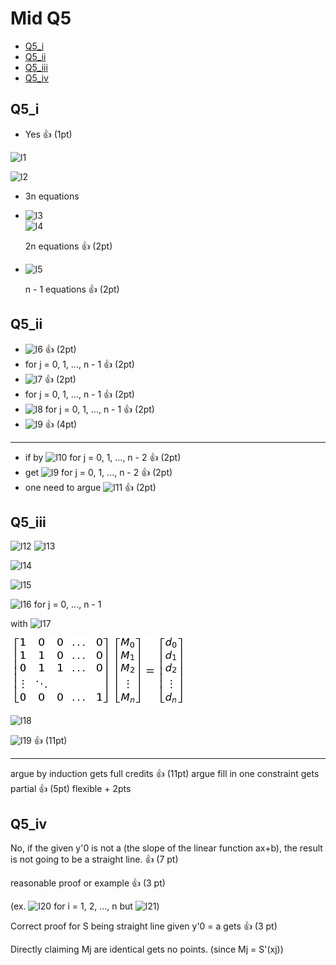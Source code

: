 Mid Q5
===

<!-- TOC -->
- [Q5_i](#Q5_i)
- [Q5_ii](#Q5_ii)
- [Q5_iii](#Q5_iii)
- [Q5_iv](#Q5_iv)
<!-- /TOC -->

## Q5_i

- Yes :+1: (1pt)

![l1]

![l2]

- 3n equations 

- ![l3]  
  ![l4] 
  
  2n equations :+1: (2pt)
- ![l5]

  n - 1 equations :+1: (2pt)

[l1]: http://chart.apis.google.com/chart?cht=tx&chl=(x_0,\\,y_0),\dots,(x_n,\\,y_n),\\,x_0<x_1<\dots<x_n
[l2]: http://chart.apis.google.com/chart?cht=tx&chl=S_j(x)=\alpha_j%2B\beta_j(x-x_j)%2Br_j(x-x_j)^2
[l3]: http://chart.apis.google.com/chart?cht=tx&chl=S_j(x_{j%2B1})=S_{j%2B1}(x_{j%2B1})=y_{j+%2B1},\\,j=0,\dots,n-2
[l4]: http://chart.apis.google.com/chart?cht=tx&chl=S_0(x_0)=y_0,\\,S_{n-1}(x_n)=y_n
[l5]: http://chart.apis.google.com/chart?cht=tx&chl=S'_j(x_{j%2B1})=S'_{j%2B1}(x_{j%2B1}),\\,j=0,1,\dots,n-2

## Q5_ii

- ![l6] :+1: (2pt)
- for j = 0, 1, ..., n - 1 :+1: (2pt)
- ![l7] :+1: (2pt)
- for j = 0, 1, ..., n - 1 :+1: (2pt)
- ![l8]
  for j = 0, 1, ..., n - 1 :+1: (2pt)
- ![l9] :+1: (4pt)

***

- if by ![l10] 
for j = 0, 1, ..., n - 2 :+1: (2pt)
- get ![l9] for j = 0, 1, ..., n - 2 :+1: (2pt)
- one need to argue ![l11] :+1: (2pt)
    

[l6]: http://chart.apis.google.com/chart?cht=tx&chl=S_j(x_j)=y_j\rightarrow\\,\alpha_j=y_j
[l7]: http://chart.apis.google.com/chart?cht=tx&chl=S'_j(x_j)=M_j\rightarrow\\,\beta_j=M_j
[l8]: http://chart.apis.google.com/chart?cht=tx&chl=S'_j(x_{j%2B1})=M_{j%2B1}\\,\rightarrow\\,\beta_j%2B2r_j(x_{j%2B1}-X_j)=M_{j%2B1}
[l9]: http://chart.apis.google.com/chart?cht=tx&chl=r_j=\frac{M_{j%2B1}-M_j}{2(x_{j%2B1}-x_j)}
[l10]: http://chart.apis.google.com/chart?cht=tx&chl=\textit{\\,S'_j(x_{j%2B1})=S'_{j%2B1}(x_{j%2B1})}
[l11]: http://chart.apis.google.com/chart?cht=tx&chl=r_{n-1}=\frac{M_{n}-M_{n-1}}{2(X_{n}-x_{n-1})}

## Q5_iii

![l12]
![l13]

![l14]

![l15]

![l16]
for j = 0, ..., n - 1

with  ![l17]

![cubic](images/image1.png)

![l18]

![l19] :+1: (11pt)

***

argue by induction gets full credits :+1: (11pt)
argue fill in one constraint gets partial :+1: (5pt) flexible + 2pts

[l12]: http://chart.apis.google.com/chart?cht=tx&chl=S_j(x)=\alpha_j%2B\beta_j(x-x_j)%2Br_j(x-x_j)^2
[l13]: http://chart.apis.google.com/chart?cht=tx&chl=x\in[x_j,\\,x_{j%2B1}]\\,n=0,1,\dots,n-1
[l14]: http://chart.apis.google.com/chart?cht=tx&chl=S_j(x)=\alpha_j%2BM_j(x-x_j)%2B\frac{M_{j%2B1}-M_j}{2(x_{j%2B1}-x_j)}(x-x_j)^2
[l15]: http://chart.apis.google.com/chart?cht=tx&chl=y_{j%2B1}=y_j%2BM_j(x-x_j)%2B\frac{M_{j%2B1}-M_j}{2}(x_{j+1}-x_j)
[l16]: http://chart.apis.google.com/chart?cht=tx&chl=\frac{2(y_{j+1}-y_j)}{x_{j+1}-x_j}=M_j%2BM_{j%2B1}
[l17]: http://chart.apis.google.com/chart?cht=tx&chl=M_0=y'_0
[l18]: http://chart.apis.google.com/chart?cht=tx&chl=A\vec{M}=\vec{d}
[l19]: http://chart.apis.google.com/chart?cht=tx&chl=det(A)>0


## Q5_iv

No, if the given y'0 is not a (the slope of the linear function ax+b), the result is not 
going to be a straight line. :+1: (7 pt) 

reasonable proof or example :+1: (3 pt)

(ex. ![l20] for i = 1, 2, ..., n but ![l21])

[l20]: http://chart.apis.google.com/chart?cht=tx&chl=d_i=2a
[l21]: http://chart.apis.google.com/chart?cht=tx&chl=d_0\neq2a

Correct proof for S being straight line given y'0 = a gets :+1: (3 pt)

Directly claiming Mj are identical gets no points. (since Mj = S'(xj))